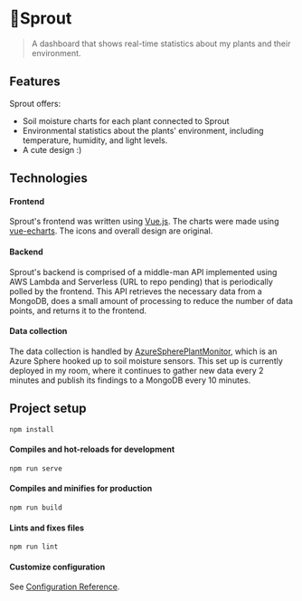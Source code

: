# 🌱Sprout
> A dashboard that shows real-time statistics about my plants and their environment.

## Features
Sprout offers:
- Soil moisture charts for each plant connected to Sprout
- Environmental statistics about the plants' environment, including temperature, humidity, and light levels.
- A cute design :)

## Technologies

#### Frontend
Sprout's frontend was written using [Vue.js](https://vuejs.org/). The charts were made using [vue-echarts](https://github.com/ecomfe/vue-echarts). The icons and overall design are original.

#### Backend
Sprout's backend is comprised of a middle-man API implemented using AWS Lambda and Serverless (URL to repo pending) that is periodically polled by the frontend. This API retrieves the necessary data from a MongoDB, does a small amount of processing to reduce the number of data points, and returns it to the frontend.

#### Data collection
The data collection is handled by [AzureSpherePlantMonitor](https://github.com/prototypicalpro/AzureSpherePlantMonitor), which is an Azure Sphere hooked up to soil moisture sensors. This set up is currently deployed in my room, where it continues to gather new data every 2 minutes and publish its findings to a MongoDB every 10 minutes.

## Project setup
```
npm install
```

#### Compiles and hot-reloads for development
```
npm run serve
```

#### Compiles and minifies for production
```
npm run build
```

#### Lints and fixes files
```
npm run lint
```

#### Customize configuration
See [Configuration Reference](https://cli.vuejs.org/config/).
